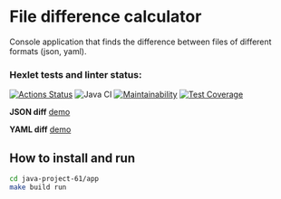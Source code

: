 # **File difference calculator**
Console application that finds the difference between files of different formats (json, yaml).

### Hexlet tests and linter status:
[![Actions Status](https://github.com/Ksandra91/java-project-71/actions/workflows/hexlet-check.yml/badge.svg)](https://github.com/Ksandra91/java-project-71/actions) 
![Java CI](https://github.com/Ksandra91/java-project-71/actions/workflows/main.yml/badge.svg)
[![Maintainability](https://api.codeclimate.com/v1/badges/060975d606885a91d61b/maintainability)](https://codeclimate.com/github/Ksandra91/java-project-71/maintainability)
[![Test Coverage](https://api.codeclimate.com/v1/badges/060975d606885a91d61b/test_coverage)](https://codeclimate.com/github/Ksandra91/java-project-71/test_coverage)

**JSON diff**
[demo](https://asciinema.org/a/TbeekrtJAMVCSH6GDfnrAJZ3H)

**YAML diff**
[demo](https://asciinema.org/a/J7f7fXhkLPMJ11cgF6T1GnOJk)


## How to install and run

```bash
cd java-project-61/app
make build run
```
